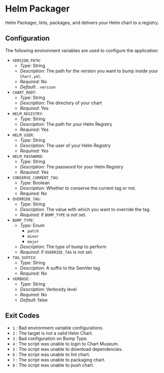 # Helm Packager

Helm Packager, lints, packages, and delivers your Helm chart to a registry. 

## Configuration

The following environment variables are used to configure the application:

- `VERSION_PATH`:
  - _Type:_ String
  - _Description:_ The path for the version you want to bump inside your `Chart.yml`.
  - _Required:_ No
  - _Default:_ `.version`
- `CHART_ROOT`:
  - _Type:_ String
  - _Description:_ The directory of your chart
  - _Required:_ Yes
- `HELM_REGISTRY`:
  - _Type:_ String
  - _Description:_ The path for your Helm Registry
  - _Required:_ Yes
- `HELM_USER`:
  - _Type:_ String
  - _Description:_ The user of your Helm Registry
  - _Required:_ Yes
- `HELM_PASSWORD`:
  - _Type:_ String
  - _Description:_ The password for your Helm Registry
  - _Required:_ Yes
- `CONSERVE_CURRENT_TAG`:
  - _Type:_ Boolean
  - _Description:_ Whether to conserve the current tag or not.
  - _Required:_ No
- `OVERRIDE_TAG`:
  - _Type:_ String
  - _Description:_ The value with which you want to override the tag.
  - _Required:_ if `BUMP_TYPE` is not set.
- `BUMP_TYPE`:
  - _Type:_ Enum
    - `patch`
    - `minor`
    - `major`
  - _Description:_ The type of bump to perform
  - _Required:_ if `OVERRIDE_TAG` is not set.
- `TAG_SUFFIX`:
  - _Type:_ String
  - _Description:_ A suffix to the SemVer tag
  - _Required:_ No
- `VERBOSE`:
  - _Type:_ String
  - _Description:_ Verbosity level
  - _Required:_ No
  - _Default:_ false

## Exit Codes

* `1` : Bad environment variable configurations.
* `2` : The target is not a valid Helm Chart.
* `3` : Bad configuration on Bump Type.
* `4` : The script was unable to login to Chart Museum. 
* `5` : The script was unable to download dependencies.
* `6` : The script was unable to lint chart.
* `7` : The script was unable to packaging chart.
* `8` : The script was unable to push chart.
